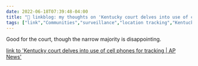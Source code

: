 ```yaml
---
date: 2022-06-18T07:39:48-04:00
title: "🔗 linkblog: my thoughts on 'Kentucky court delves into use of cell phones for tracking | AP News'"
tags: ["link","Communities","surveillance","location tracking","Kentucky","Kentucky Supreme Court"]
---
```

Good for the court, though the narrow majority is disappointing.
 

[link to 'Kentucky court delves into use of cell phones for tracking | AP News'](https://apnews.com/article/technology-kentucky-supreme-court-robbery-government-and-politics-4377ab317dbed3aa77824e39f52e94d7?)
